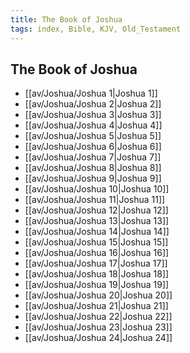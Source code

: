 ```yaml
---
title: The Book of Joshua
tags: index, Bible, KJV, Old_Testament
---
```


## The Book of Joshua

- [[av/Joshua/Joshua 1|Joshua 1]]
- [[av/Joshua/Joshua 2|Joshua 2]]
- [[av/Joshua/Joshua 3|Joshua 3]]
- [[av/Joshua/Joshua 4|Joshua 4]]
- [[av/Joshua/Joshua 5|Joshua 5]]
- [[av/Joshua/Joshua 6|Joshua 6]]
- [[av/Joshua/Joshua 7|Joshua 7]]
- [[av/Joshua/Joshua 8|Joshua 8]]
- [[av/Joshua/Joshua 9|Joshua 9]]
- [[av/Joshua/Joshua 10|Joshua 10]]
- [[av/Joshua/Joshua 11|Joshua 11]]
- [[av/Joshua/Joshua 12|Joshua 12]]
- [[av/Joshua/Joshua 13|Joshua 13]]
- [[av/Joshua/Joshua 14|Joshua 14]]
- [[av/Joshua/Joshua 15|Joshua 15]]
- [[av/Joshua/Joshua 16|Joshua 16]]
- [[av/Joshua/Joshua 17|Joshua 17]]
- [[av/Joshua/Joshua 18|Joshua 18]]
- [[av/Joshua/Joshua 19|Joshua 19]]
- [[av/Joshua/Joshua 20|Joshua 20]]
- [[av/Joshua/Joshua 21|Joshua 21]]
- [[av/Joshua/Joshua 22|Joshua 22]]
- [[av/Joshua/Joshua 23|Joshua 23]]
- [[av/Joshua/Joshua 24|Joshua 24]]
